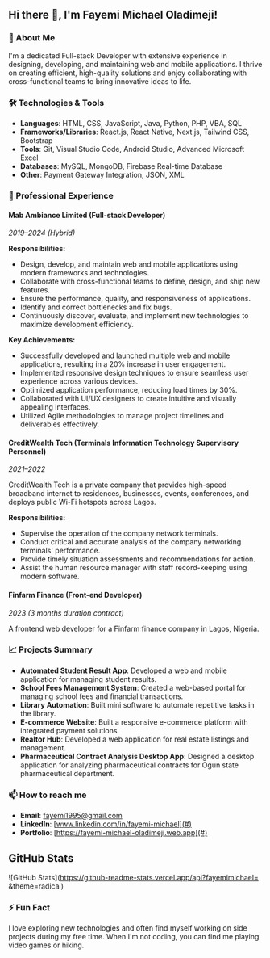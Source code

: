 ## Hi there 👋, I'm Fayemi Michael Oladimeji!

### 🚀 About Me
I'm a dedicated Full-stack Developer with extensive experience in designing, developing, and maintaining web and mobile applications. I thrive on creating efficient, high-quality solutions and enjoy collaborating with cross-functional teams to bring innovative ideas to life.

### 🛠️ Technologies & Tools
- **Languages**: HTML, CSS, JavaScript, Java, Python, PHP, VBA, SQL
- **Frameworks/Libraries**: React.js, React Native, Next.js, Tailwind CSS, Bootstrap
- **Tools**: Git, Visual Studio Code, Android Studio, Advanced Microsoft Excel
- **Databases**: MySQL, MongoDB, Firebase Real-time Database
- **Other**: Payment Gateway Integration, JSON, XML

### 💼 Professional Experience

#### Mab Ambiance Limited (Full-stack Developer)
*2019–2024 (Hybrid)*

**Responsibilities:**
- Design, develop, and maintain web and mobile applications using modern frameworks and technologies.
- Collaborate with cross-functional teams to define, design, and ship new features.
- Ensure the performance, quality, and responsiveness of applications.
- Identify and correct bottlenecks and fix bugs.
- Continuously discover, evaluate, and implement new technologies to maximize development efficiency.

**Key Achievements:**
- Successfully developed and launched multiple web and mobile applications, resulting in a 20% increase in user engagement.
- Implemented responsive design techniques to ensure seamless user experience across various devices.
- Optimized application performance, reducing load times by 30%.
- Collaborated with UI/UX designers to create intuitive and visually appealing interfaces.
- Utilized Agile methodologies to manage project timelines and deliverables effectively.

#### CreditWealth Tech (Terminals Information Technology Supervisory Personnel)
*2021–2022*

CreditWealth Tech is a private company that provides high-speed broadband internet to residences, businesses, events, conferences, and deploys public Wi-Fi hotspots across Lagos.

**Responsibilities:**
- Supervise the operation of the company network terminals.
- Conduct critical and accurate analysis of the company networking terminals' performance.
- Provide timely situation assessments and recommendations for action.
- Assist the human resource manager with staff record-keeping using modern software.

#### Finfarm Finance (Front-end Developer)
*2023 (3 months duration contract)*

A frontend web developer for a Finfarm finance company in Lagos, Nigeria.

### 📈 Projects Summary
- **Automated Student Result App**: Developed a web and mobile application for managing student results.
- **School Fees Management System**: Created a web-based portal for managing school fees and financial transactions.
- **Library Automation**: Built mini software to automate repetitive tasks in the library.
- **E-commerce Website**: Built a responsive e-commerce platform with integrated payment solutions.
- **Realtor Hub**: Developed a web application for real estate listings and management.
- **Pharmaceutical Contract Analysis Desktop App**: Designed a desktop application for analyzing pharmaceutical contracts for Ogun state pharmaceutical department.

### 📫 How to reach me
- **Email**: [fayemi1995@gmail.com](mailto:your.email@example.com)
- **LinkedIn**: [www.linkedin.com/in/fayemi-michael](#)
- **Portfolio**: [https://fayemi-michael-oladimeji.web.app](#)

## GitHub Stats

![GitHub Stats](https://github-readme-stats.vercel.app/api?fayemimichael= &theme=radical)


### ⚡ Fun Fact
I love exploring new technologies and often find myself working on side projects during my free time. When I'm not coding, you can find me playing video games or hiking.
